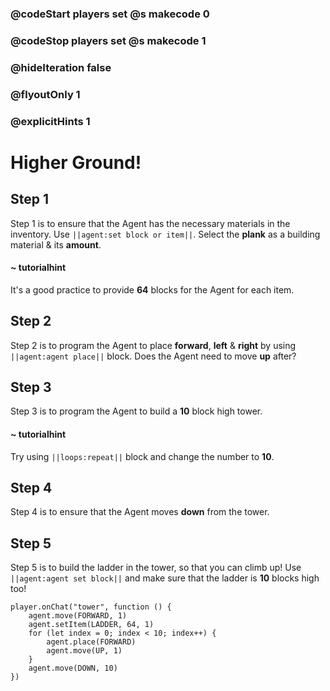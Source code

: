 ### @codeStart players set @s makecode 0
### @codeStop players set @s makecode 1

### @hideIteration false 
### @flyoutOnly 1
### @explicitHints 1


# Higher Ground!

## Step 1
Step 1 is to ensure that the Agent has the necessary materials in the inventory. Use ``||agent:set block or item||``. Select the **plank** as a building material & its **amount**.
 
#### ~ tutorialhint
It's a good practice to provide **64** blocks for the Agent for each item. 

## Step 2
Step 2 is to program the Agent to place **forward**, **left** & **right** by using ``||agent:agent place||`` block. Does the Agent need to move **up** after? 

## Step 3
Step 3 is to program the Agent to build a **10** block high tower. 

#### ~ tutorialhint 
Try using ``||loops:repeat||`` block and change the number to **10**. 

## Step 4
Step 4 is to ensure that the Agent moves **down** from the tower.

## Step 5
Step 5 is to build the ladder in the tower, so that you can climb up! Use ``||agent:agent set block||`` and make sure that the ladder is **10** blocks high too!

```ghost
player.onChat("tower", function () {
    agent.move(FORWARD, 1)
    agent.setItem(LADDER, 64, 1)
    for (let index = 0; index < 10; index++) {
        agent.place(FORWARD)
        agent.move(UP, 1)
    }
    agent.move(DOWN, 10)
})

``` 


